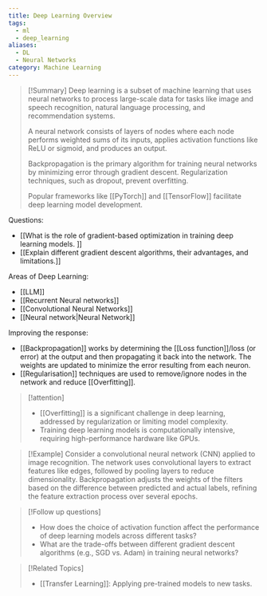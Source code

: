 ```yaml
---
title: Deep Learning Overview
tags:
  - ml
  - deep_learning
aliases:
  - DL
  - Neural Networks
category: Machine Learning
---
```


>[!Summary]
> Deep learning is a subset of machine learning that uses neural networks to process large-scale data for tasks like image and speech recognition, natural language processing, and recommendation systems. 
> 
> A neural network consists of layers of nodes where each node performs weighted sums of its inputs, applies activation functions like ReLU or sigmoid, and produces an output. 
> 
> Backpropagation is the primary algorithm for training neural networks by minimizing error through gradient descent. Regularization techniques, such as dropout, prevent overfitting. 
> 
> Popular frameworks like [[PyTorch]] and [[TensorFlow]] facilitate deep learning model development.

Questions:
- [[What is the role of gradient-based optimization in training deep learning models. ]]
- [[Explain different gradient descent algorithms, their advantages, and limitations.]]

Areas of Deep Learning:
- [[LLM]]
- [[Recurrent Neural networks]]
- [[Convolutional Neural Networks]]
- [[Neural network|Neural Network]]

 Improving the response:
 - [[Backpropagation]] works by determining the [[Loss function]]/loss (or error) at the output and then propagating it back into the network. The weights are updated to minimize the error resulting from each neuron.
  - [[Regularisation]] techniques are used to remove/ignore nodes in the network and reduce [[Overfitting]].

>[!attention]
> - [[Overfitting]] is a significant challenge in deep learning, addressed by regularization or limiting model complexity.
> - Training deep learning models is computationally intensive, requiring high-performance hardware like GPUs.

>[!Example]
> Consider a convolutional neural network (CNN) applied to image recognition. The network uses convolutional layers to extract features like edges, followed by pooling layers to reduce dimensionality. Backpropagation adjusts the weights of the filters based on the difference between predicted and actual labels, refining the feature extraction process over several epochs.

>[!Follow up questions]
> - How does the choice of activation function affect the performance of deep learning models across different tasks?
> - What are the trade-offs between different gradient descent algorithms (e.g., SGD vs. Adam) in training neural networks?

>[!Related Topics]
> - [[Transfer Learning]]: Applying pre-trained models to new tasks.










